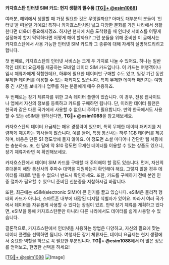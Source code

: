 **카자흐스탄 인터넷 SIM 카드: 현지 생활의 필수품 [[TG💪+ @esim1088](https://t.me/s/esim1088)]**

여러분, 해외에서 생활할 때 가장 필요한 것은 무엇일까요? 아마도 대부분의 분들이 '인터넷'을 떠올릴 거예요! 특히나 카자흐스탄처럼 넓고 다양한 문화를 가진 나라에서 생활한다면 더욱더 중요해지겠죠. 하지만 현지에 처음 도착했을 때 인터넷 서비스를 어떻게 설정해야 할지 막막하다면 어떻게 해야 할까요? 그런 분들을 위해 준비한 이 글에서는 카자흐스탄에서 사용 가능한 인터넷 SIM 카드와 그 종류에 대해 자세히 설명해드리려고 합니다.

첫 번째로, 카자흐스탄의 인터넷 서비스는 크게 두 가지로 나눌 수 있어요. 하나는 일반적인 데이터 요금제를 제공하는 모바일 데이터 SIM 카드입니다. 이 카드는 여행객이나 임시 체류자에게 적합한데요, 하루에 필요한 데이터만 구매할 수도 있고, 일정 기간 동안 무제한 데이터를 이용할 수 있는 패키지도 있습니다. 특히 무제한 데이터 패키지는 여행 중 긴 시간을 보내거나 업무를 하는 분들에게 매우 유용하죠.

두 번째로는 장기 체류자를 위한 고속 데이터 플랜이 있습니다. 이 경우, 전용 웹사이트나 앱에서 자신의 정보를 등록하고 카드를 구매하면 됩니다. 단, 이러한 데이터 플랜은 한국과 같은 다른 국가에서 사용할 수 없으니 주의가 필요합니다. 만약 한국에서도 사용할 수 있는 eSIM을 원하신다면, **TG💪+ @esim1088**을 참고해보세요.

카자흐스탄의 데이터 요금제는 매우 경쟁력이 있으며, 특히 무제한 데이터 패키지를 저렴하게 제공하는 회사들이 많습니다. 예를 들어, 특정 통신사는 하루 1GB 데이터를 제공하며, 비용은 단돈 $1 정도밖에 들지 않아요. 이 정도면 소셜 미디어나 간단한 웹 서핑에는 충분하죠. 또, 한 달에 약 $10 정도면 무제한 데이터를 이용할 수 있는 상품도 있으니, 장기 체류자라면 꼭 확인해보세요.

카자흐스탄에서 데이터 SIM 카드를 구매할 때 주의해야 할 점도 있습니다. 먼저, 자신의 휴대폰이 해당 통신사의 주파수 대역을 지원하는지 확인해야 해요. 그렇지 않을 경우 데이터를 제대로 받을 수 없으니 반드시 확인하세요. 또한, 카드를 구매하기 전에 본인 인증 절차가 필요할 수 있으니 준비된 신분증을 지참하시길 바랍니다.

또한, 최근에는 eSIM(electronic SIM)이 큰 인기를 끌고 있습니다. eSIM은 물리적 형태의 카드가 아니라, 스마트폰 내부에 내장된 디지털 식별자가 있어요. 따라서 여러 국가에서 데이터를 자유롭게 사용할 수 있다는 장점이 있죠. 만약 장기 체류를 계획하고 있다면, eSIM을 통해 카자흐스탄뿐만 아니라 다른 나라에서도 데이터를 쉽게 사용할 수 있습니다.

결론적으로, 카자흐스탄에서 인터넷을 사용하는 방법은 다양하고, 자신의 필요에 맞는 데이터 플랜을 선택하면 됩니다. 여행자든 장기 체류자든, 데이터 요금제는 현지 생활에서 중요한 역할을 하므로 꼭 필요한 부분입니다. **TG💪+ @esim1088**에서 더 많은 정보를 얻어보고, 현명한 선택을 하세요!

[[TG💪+ @esim1088](https://t.me/s/esim1088) ![Image](https://i.postimg.cc/Y0z9fWf4/image.png)]